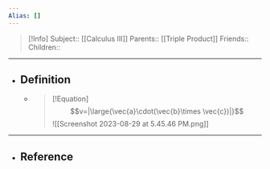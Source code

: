 ```yaml
---
Alias: []
---
```

> [!Info]
> Subject:: [[Calculus III]]
> Parents:: [[Triple Product]]
> Friends:: 
> Children:: 
---
- ## Definition
	- > [!Equation]
	  > $$v=|\large{\vec{a}\cdot(\vec{b}\times \vec{c})|}$$
	  > ![[Screenshot 2023-08-29 at 5.45.46 PM.png]]
---
- ## Reference